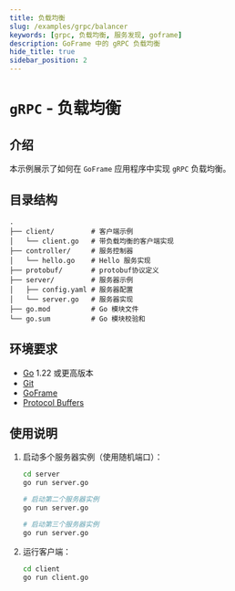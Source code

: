 ```yaml
---
title: 负载均衡
slug: /examples/grpc/balancer
keywords: [grpc, 负载均衡, 服务发现, goframe]
description: GoFrame 中的 gRPC 负载均衡
hide_title: true
sidebar_position: 2
---
```


# `gRPC` - 负载均衡

## 介绍

本示例展示了如何在 `GoFrame` 应用程序中实现 `gRPC` 负载均衡。


## 目录结构

```text
.
├── client/         # 客户端示例
│   └── client.go   # 带负载均衡的客户端实现
├── controller/     # 服务控制器
│   └── hello.go    # Hello 服务实现
├── protobuf/       # protobuf协议定义
├── server/         # 服务器示例
│   ├── config.yaml # 服务器配置
│   └── server.go   # 服务器实现
├── go.mod          # Go 模块文件
└── go.sum          # Go 模块校验和
```



## 环境要求

- [Go](https://golang.org/dl/) 1.22 或更高版本
- [Git](https://git-scm.com/downloads)
- [GoFrame](https://goframe.org)
- [Protocol Buffers](https://developers.google.com/protocol-buffers)

## 使用说明

1. 启动多个服务器实例（使用随机端口）：
   ```bash
   cd server
   go run server.go

   # 启动第二个服务器实例
   go run server.go

   # 启动第三个服务器实例
   go run server.go
   ```

2. 运行客户端：
   ```bash
   cd client
   go run client.go
   ```
